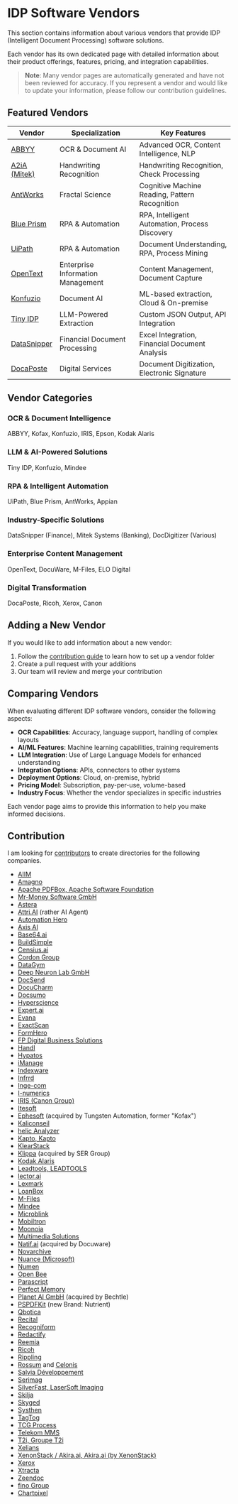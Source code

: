 # IDP Software Vendors

This section contains information about various vendors that provide IDP (Intelligent Document Processing) software solutions.

Each vendor has its own dedicated page with detailed information about their product offerings, features, pricing, and integration capabilities.

> **Note**: Many vendor pages are automatically generated and have not been reviewed for accuracy. If you represent a vendor and would like to update your information, please follow our contribution guidelines.

## Featured Vendors

| Vendor | Specialization | Key Features |
|--------|----------------|-------------|
| [ABBYY](abbyy/index.md) | OCR & Document AI | Advanced OCR, Content Intelligence, NLP |
| [A2iA (Mitek)](a2ia/index.md) | Handwriting Recognition | Handwriting Recognition, Check Processing |
| [AntWorks](antworks/index.md) | Fractal Science | Cognitive Machine Reading, Pattern Recognition |
| [Blue Prism](blue-prism/index.md) | RPA & Automation | RPA, Intelligent Automation, Process Discovery |
| [UiPath](uipath/index.md) | RPA & Automation | Document Understanding, RPA, Process Mining |
| [OpenText](opentext/index.md) | Enterprise Information Management | Content Management, Document Capture |
| [Konfuzio](konfuzio/index.md) | Document AI | ML-based extraction, Cloud & On-premise |
| [Tiny IDP](tiny-idp/index.md) | LLM-Powered Extraction | Custom JSON Output, API Integration |
| [DataSnipper](datasnipper/index.md) | Financial Document Processing | Excel Integration, Financial Document Analysis |
| [DocaPoste](docaposte/index.md) | Digital Services | Document Digitization, Electronic Signature |

## Vendor Categories

### OCR & Document Intelligence
ABBYY, Kofax, Konfuzio, IRIS, Epson, Kodak Alaris

### LLM & AI-Powered Solutions
Tiny IDP, Konfuzio, Mindee

### RPA & Intelligent Automation
UiPath, Blue Prism, AntWorks, Appian

### Industry-Specific Solutions
DataSnipper (Finance), Mitek Systems (Banking), DocDigitizer (Various)

### Enterprise Content Management
OpenText, DocuWare, M-Files, ELO Digital

### Digital Transformation
DocaPoste, Ricoh, Xerox, Canon

## Adding a New Vendor

If you would like to add information about a new vendor:

1. Follow the [contribution guide](../contribution/index.md) to learn how to set up a vendor folder
2. Create a pull request with your additions
3. Our team will review and merge your contribution

## Comparing Vendors

When evaluating different IDP software vendors, consider the following aspects:

- **OCR Capabilities**: Accuracy, language support, handling of complex layouts
- **AI/ML Features**: Machine learning capabilities, training requirements
- **LLM Integration**: Use of Large Language Models for enhanced understanding
- **Integration Options**: APIs, connectors to other systems
- **Deployment Options**: Cloud, on-premise, hybrid
- **Pricing Model**: Subscription, pay-per-use, volume-based
- **Industry Focus**: Whether the vendor specializes in specific industries

Each vendor page aims to provide this information to help you make informed decisions.

## Contribution

I am looking for [contributors](../contribution/index.md) to create directories for the following companies.

- [AIIM](https://www.aiim.org/)
- [Amagno](https://www.amagno.de/)
- [Apache PDFBox, Apache Software Foundation](https://pdfbox.apache.org/)
- [Mr-Money Software GmbH](https://www.pdf-box.de/)
- [Astera](https://www.astera.com/)
- [Attri.AI](https://attri.ai/) (rather AI Agent)
- [Automation Hero](https://automationhero.ai/)
- [Axis AI](https://axis-ai.com/)
- [Base64.ai](https://www.base64.ai/)
- [BuildSimple](https://www.buildsimple.com/)
- [Censius.ai](https://censius.ai/)
- [Cordon Group](https://www.cordongroup.com/)
- [DataGym](https://datagym.ai/)
- [Deep Neuron Lab GmbH](https://www.dnl.ai/)
- [DocSend](https://www.docsend.com/)
- [DocuCharm](https://www.docucharm.com/)
- [Docsumo](https://www.docsumo.com/)
- [Hyperscience](https://www.hyperscience.ai/)
- [Expert.ai ](https://www.expert.ai/hybrid-ai/)
- [Evana](https://evana.ai/)
- [ExactScan](https://exactscan.com/)
- [FormHero](https://formhero.com/)
- [FP Digital Business Solutions](https://www.fp-dbs.com/)
- [Handl](https://www.handl.ai/)
- [Hypatos](https://hypatos.ai/)
- [iManage](https://imanage.com/)
- [Indexware](https://www.indexware.com/)
- [Infrrd](https://www.infrrd.ai/)
- [Inge-com](https://www.inge-com.com/)
- [I-numerics](https://www.i-numerics.com/)
- [IRIS (Canon Group)](https://www.irislink.com/)
- [Itesoft](https://www.itesoft.com/)
- [Ephesoft](https://ephesoft.com/de/produkte/transact/) (acquired by Tungsten Automation, former "Kofax")
- [Kaliconseil](https://www.kaliconseil.com/)
- [helic Analyzer](https://www.comline.de/branchen/finanzdienstleister/kreditprozesse-in-banken-optimieren-mit-helic-analyzer.html)
- [Kapto, Kapto](https://www.kapto.ai/)
- [KlearStack](https://klearstack.ai/)
- [Klippa](https://www.klippa.com/) (acquired by SER Group)
- [Kodak Alaris](https://www.kodakalaris.com/)
- [Leadtools, LEADTOOLS](https://www.leadtools.com/)
- [lector.ai](https://lector.ai/)
- [Lexmark](https://www.lexmark.com/)
- [LoanBox](https://www.loanbox.com/)
- [M-Files](https://www.m-files.com/)
- [Mindee](https://www.mindee.com/)
- [Microblink](https://microblink.com/)
- [Mobiltron](https://www.mobiltron.com/)
- [Moonoia](https://moonoia.com/)
- [Multimedia Solutions](https://www.multimediasolutions.com/)
- [Natif.ai](https://natif.ai/) (acquired by Docuware)
- [Novarchive](https://www.novarchive.com/)
- [Nuance (Microsoft)](https://www.nuance.com/)
- [Numen](https://www.numen.fr/)
- [Open Bee](https://www.openbee.com/)
- [Parascript](https://www.parascript.com/)
- [Perfect Memory](https://www.perfectmemory.com/)
- [Planet AI GmbH](https://planet-ai.com/) (acquired by Bechtle)
- [PSPDFKit](https://pspdfkit.com/) (new Brand:  Nutrient)
- [Qbotica](https://qbotica.com/)
- [Recital](https://www.recital.ai/)
- [Recogniform](https://www.recogniform.com/)
- [Redactify](https://redactify.com/)
- [Reemia](https://www.reemia.com/)
- [Ricoh](https://www.ricoh.com/)
- [Rippling](https://www.rippling.com/)
- [Rossum](https://rossum.ai/) and [Celonis](https://rossum.ai/company/newsroom/rossum-announces-partnership-with-celonis-to-accelerate-workflow-automation/)
- [Salvia Développement](https://www.salvia-developpement.fr/)
- [Serimag](https://www.serimag.com/)
- [SilverFast, LaserSoft Imaging](https://www.silverfast.com/)
- [Skilja](https://www.skilja.com/)
- [Skyged](https://www.skyged.com/)
- [Systhen](https://www.systhen.com/)
- [TagTog](https://www.tagtog.net/)
- [TCG Process](https://www.tcgprocess.com/)
- [Telekom MMS](https://mms.telekom.com/)
- [T2i, Groupe T2i](https://www.groupe-t2i.com/)
- [Xelians](https://www.xelians.fr/)
- [XenonStack / Akira.ai, Akira.ai (by XenonStack)](https://www.akira.ai/)
- [Xerox](https://www.xerox.com/)
- [Xtracta](https://www.xtracta.com/)
- [Zeendoc](https://www.zeendoc.com/)
- [fino Group](https://fintract.io/)
- [Chartpixel](https://www.chartpixel.com/)